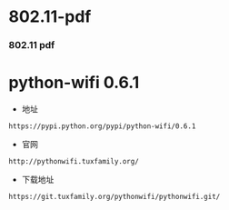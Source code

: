 # 802.11-pdf
### 802.11 pdf


# python-wifi 0.6.1
- 地址 
```
https://pypi.python.org/pypi/python-wifi/0.6.1 
```
- 官网
```
http://pythonwifi.tuxfamily.org/ 
```
- 下载地址
```
https://git.tuxfamily.org/pythonwifi/pythonwifi.git/ 
```


